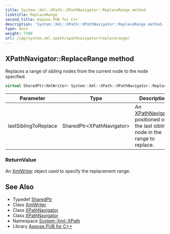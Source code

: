 ```yaml
---
title: System::Xml::XPath::XPathNavigator::ReplaceRange method
linktitle: ReplaceRange
second_title: Aspose.PUB for C++
description: 'System::Xml::XPath::XPathNavigator::ReplaceRange method. Replaces a range of sibling nodes from the current node to the node specified in C++.'
type: docs
weight: 7300
url: /cpp/system.xml.xpath/xpathnavigator/replacerange/
---
```

## XPathNavigator::ReplaceRange method


Replaces a range of sibling nodes from the current node to the node specified.

```cpp
virtual SharedPtr<XmlWriter> System::Xml::XPath::XPathNavigator::ReplaceRange(SharedPtr<XPathNavigator> lastSiblingToReplace)
```


| Parameter | Type | Description |
| --- | --- | --- |
| lastSiblingToReplace | SharedPtr\<XPathNavigator\> | An [XPathNavigator](../) positioned on the last sibling node in the range to replace. |

### ReturnValue

An [XmlWriter](../../../system.xml/xmlwriter/) object used to specify the replacement range.

## See Also

* Typedef [SharedPtr](../../../system/sharedptr/)
* Class [XmlWriter](../../../system.xml/xmlwriter/)
* Class [XPathNavigator](../)
* Class [XPathNavigator](../)
* Namespace [System::Xml::XPath](../../)
* Library [Aspose.PUB for C++](../../../)
